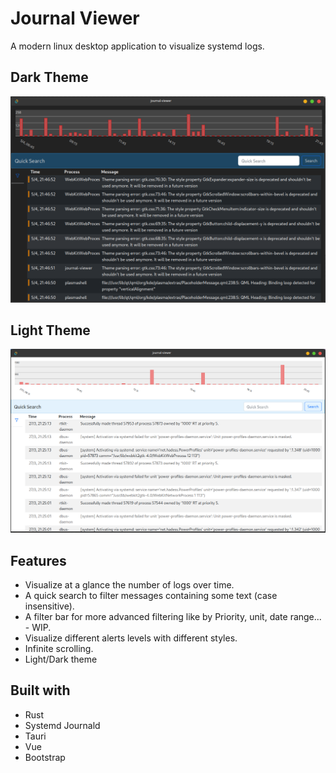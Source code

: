 # Journal Viewer

A modern linux desktop application to visualize systemd logs.

## Dark Theme
![Journal Viewer Dark Theme](docs/screenshot-dark.png)

## Light Theme
![Journal Viewer Light Theme](docs/screenshot.png)

## Features

- Visualize at a glance the number of logs over time.
- A quick search to filter messages containing some text (case insensitive).
- A filter bar for more advanced filtering like by Priority, unit, date range... - WIP.
- Visualize different alerts levels with different styles.
- Infinite scrolling.
- Light/Dark theme

## Built with

- Rust
- Systemd Journald
- Tauri
- Vue
- Bootstrap
